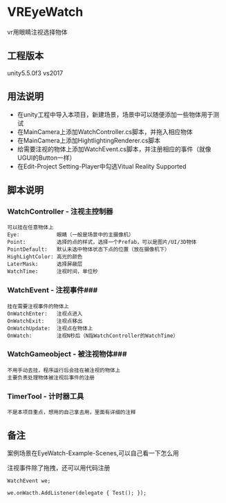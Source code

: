 # VREyeWatch
vr用眼睛注视选择物体
## 工程版本 ##
unity5.5.0f3 vs2017
## 用法说明 ##
- 在unity工程中导入本项目，新建场景，场景中可以随便添加一些物体用于测试
- 在MainCamera上添加WatchController.cs脚本，并拖入相应物体
- 在MainCamera上添加HightlightingRenderer.cs脚本
- 给需要注视的物体上添加WatchEvent.cs脚本，并注册相应的事件（就像UGUI的Button一样）
- 在Edit-Project Setting-Player中勾选Vitual Reality Supported

## 脚本说明 ##
### WatchController - 注视主控制器 ###
	可以挂在任意物体上
	Eye:			眼睛（一般是场景中的主摄像机）
	Point:			选择的点的样式，选择一个Prefab，可以是图片/UI/3D物体
	PointDefault:	默认未选中物体状态下点的位置（放在摄像机下）
	HighLightColor:	高光的颜色
	LaterMask:		选择屏蔽层
	WatchTime:		注视时间，单位秒
### WatchEvent - 注视事件###
	挂在需要注视事件的物体上
	OnWatchEnter:	注视点进入
	OnWatchExit:	注视点移出
	OnWatchUpdate:	注视点在物体上
	OnWatch:		注视N秒后（N指WatchController的WatchTime）
### WatchGameobject - 被注视物体###
	不用手动去挂，程序运行后会挂在被注视的物体上
	主要负责处理物体被注视后事件的注册
### TimerTool - 计时器工具 ###
	不是本项目重点，想用的自己拿去用，里面有详细的注释

## 备注 ##
案例场景在EyeWatch-Example-Scenes,可以自己看一下怎么用

注视事件除了拖拽，还可以用代码注册

`WatchEvent we;`

`we.onWacth.AddListener(delegate { Test(); });`